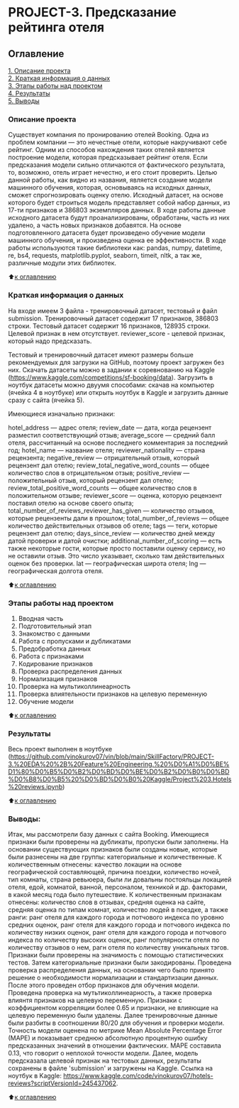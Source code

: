 # PROJECT-3. Предсказание рейтинга отеля

## Оглавление  
[1. Описание проекта](README.md#Описание-проекта)  
[2. Краткая информация о данных](README.md#Краткая-информация-о-данных)  
[3. Этапы работы над проектом](README.md#Этапы-работы-над-проектом)  
[4. Результаты](README.md#Результаты)    
[5. Выводы](README.md#Выводы) 

### Описание проекта  

Существует компания по пронированию отелей Booking. Одна из проблем компании — это нечестные отели, которые накручивают себе рейтинг. Одним из способов нахождения таких отелей является построение модели, которая предсказывает рейтинг отеля. Если предсказания модели сильно отличаются от фактического результата, то, возможно, отель играет нечестно, и его стоит проверить.
Целью данной работы, как видно из названия, является создание модели машинного обучения, которая, основываясь на исходных данных, сможет спрогнозировать оценку отелю.
Исходный датасет, на основе которого будет строиться модель представляет собой набор данных, из 17-ти признаков и 386803 экземпляров данных.
В ходе работы данные исходного датасета будут проанализированы, обработаны, часть из них удалено, а часть новых признаков добавятся.
На основе подготовленного датасета будет произведено обучение модели машинного обучения, и произведена оценка ее эффективности.
В ходе работы используются такие библиотеки как: pandas, numpy, datetime, re, bs4, requests, matplotlib.pyplot, seaborn, timeit, nltk, а так же, различные модули этих библиотек.


:arrow_up:[к оглавлению](README.md#Оглавление)


### Краткая информация о данных

На входе имеем 3 файла - тренировочный датасет, тестовый и файл submission.
Тренировочный датасет содержит 17 признаков, 386803 строки.
Тестовый датасет содержит 16 признаков, 128935 строки. Целевой признак в нем отсутствует.
reviewer_score - целевой признак, который надо предсказать.

Тестовый и тренировочный датасет имеют размеры больше рекомендуемых для загрузки на GitHub, поэтому проект загружен без них. Скачать датасеты можно в задании к соревнованию на Kaggle (https://www.kaggle.com/competitions/sf-booking/data). 
Загрузить в ноутбук датасеты можно двуумя способами: скачав на компьютер (ячейка 4 в ноутбуке) или открыть ноутбук в Kaggle и загрузить данные сразу с сайта (ячейка 5).

Имеющиеся изначально признаки:

hotel_address — адрес отеля;
review_date — дата, когда рецензент разместил соответствующий отзыв;
average_score — средний балл отеля, рассчитанный на основе последнего комментария за последний год;
hotel_name — название отеля;
reviewer_nationality — страна рецензента;
negative_review — отрицательный отзыв, который рецензент дал отелю;
review_total_negative_word_counts — общее количество слов в отрицательном отзыв;
positive_review — положительный отзыв, который рецензент дал отелю;
review_total_positive_word_counts — общее количество слов в положительном отзыве;
reviewer_score — оценка, которую рецензент поставил отелю на основе своего опыта;
total_number_of_reviews_reviewer_has_given — количество отзывов, которые рецензенты дали в прошлом;
total_number_of_reviews — общее количество действительных отзывов об отеле;
tags — теги, которые рецензент дал отелю;
days_since_review — количество дней между датой проверки и датой очистки;
additional_number_of_scoring — есть также некоторые гости, которые просто поставили оценку сервису, но не оставили отзыв. Это число указывает, сколько там действительных оценок без проверки.
lat — географическая широта отеля;
lng — географическая долгота отеля.
  
:arrow_up:[к оглавлению](README.md#Оглавление)


### Этапы работы над проектом  

1. Вводная часть
2. Подготовительный этап
3. Знакомство с данными
4. Работа с пропусками и дубликатами
5. Предобработка данных
6. Работа с признаками
7. Кодирование признаков
8. Проверка распределения данных
9. Нормализация признаков
10. Проверка на мультиколлинеарность
11. Проверка влиятельности признаков на целевую переменную
12. Обучение модели


:arrow_up:[к оглавлению](README.md#Оглавление)


### Результаты
Весь проект выполнен в ноутбуке (https://github.com/vinokurov07/vin/blob/main/SkillFactory/PROJECT-3.%20EDA%20%2B%20Feature%20Engineering.%20%D0%A1%D0%BE%D1%80%D0%B5%D0%B2%D0%BD%D0%BE%D0%B2%D0%B0%D0%BD%D0%B8%D0%B5%20%D0%BD%D0%B0%20Kaggle/Project%203.Hotels%20reviews.ipynb)


:arrow_up:[к оглавлению](README.md#Оглавление)


### Выводы:  

Итак, мы рассмотрели базу данных с сайта Booking. Имеющиеся признаки были проверены на дубликаты, пропуски были заполнены. На основании существующих признаков были созданы новые, которые были разнесены на две группы: категориальные и количественные. К количественным отнесены: качество локации на основе географической составляющей, причина поездки, количество ночей, тип комнаты, страна ревьюера, были ли довальны постояльцы локацией отеля, едой, комнатой, ванной, персоналом, техникой и др. факторами, в какой месяц года было путешествие. К количественным признакам отнесены: количество слов в отзывах, средняя оценка на сайте,  средняя оценка по типам комнат,  количество людей в поездке, а также ранги: ранг отеля для каждого города и потчового индекса по уровню средних оценок, ранг отеля для каждого города и потчового индекса по количеству низких оценок, ранг отеля для каждого города и потчового индекса по количеству высоких оценок, ранг популярности отеля по количеству отзывов о нем, рагн отеля по количеству уникальных тэгов. Признаки были проверены на значимость с помощью статистических тестов. Затем категориальные признаки были закодированы. Проведена проверка распределения данных, на основании чего было принято решение о необходимости нормализации и стандартизации данных. После этого проведен отбор признаков для обучения модели. Проведена проверка на мутьтиколлинеарность, а также проверка влиянтя признаков на целевую переменную. Признаки с коэффициентом корреляции более 0.65 и признаки, не влияющие на целевую переменную были удалены. Далее тренировочные данные были разбиты в соотношении 80/20 для обучения и проверки модели. Точность модели оценена по метрике Mean Absolute Percentage Error (MAPE) и показывает среднюю абсолютную процентную ошибку предсказанных значений в отношении фактических. MAPE составила 0.13, что говорит о неплохой точности модели.
Далее, модель предсказала целевой признак на тестовых данных, результаты сохранены в файле 'submission' и загружены на Kaggle. Ссылка на ноутбук в Kaggle: https://www.kaggle.com/code/vinokurov07/hotels-reviews?scriptVersionId=245437062.

:arrow_up:[к оглавлению](README.md#Оглавление)

